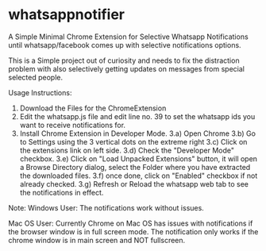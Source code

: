 # whatsappnotifier
A Simple Minimal Chrome Extension for Selective Whatsapp Notifications until whatsapp/facebook comes up with selective notifications options.

This is a Simple project out of curiosity and needs to fix the distraction problem with also selectively getting updates on messages from special selected people.

Usage Instructions:
1) Download the Files for the ChromeExtension
2) Edit the whatsapp.js file and edit line no. 39 to set the whatsapp ids you want to receive notifications for.
3) Install Chrome Extension in Developer Mode.
3.a) Open Chrome
3.b) Go to Settings using the 3 vertical dots on the extreme right
3.c) Click on the extensions link on left side.
3.d) Check the "Developer Mode" checkbox.
3.e) Click on "Load Unpacked Extensions" button, it will open a Browse Directory dialog, select the Folder where you have extracted the downloaded files.
3.f) once done, click on "Enabled" checkbox if not already checked.
3.g) Refresh or Reload the whatsapp web tab to see the notifications in effect.


Note: 
Windows User: 
The notifications work without issues.

Mac OS User:
Currently Chrome on Mac OS has issues with notifications if the browser window is in full screen mode. The notification only works if the chrome window is in main screen and NOT fullscreen.

